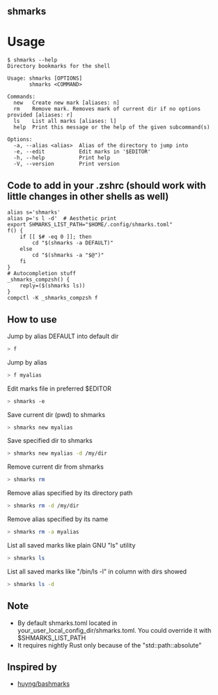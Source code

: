 shmarks
------

# Usage
```
$ shmarks --help
Directory bookmarks for the shell

Usage: shmarks [OPTIONS]
       shmarks <COMMAND>

Commands:
  new   Create new mark [aliases: n]
  rm    Remove mark. Removes mark of current dir if no options provided [aliases: r]
  ls    List all marks [aliases: l]
  help  Print this message or the help of the given subcommand(s)

Options:
  -a, --alias <alias>  Alias of the directory to jump into
  -e, --edit           Edit marks in '$EDITOR'
  -h, --help           Print help
  -V, --version        Print version
```

## Code to add in your .zshrc (should work with little changes in other shells as well)
```
alias s='shmarks'
alias p='s l -d'  # Aesthetic print
export SHMARKS_LIST_PATH="$HOME/.config/shmarks.toml"
f() {
    if [[ $# -eq 0 ]]; then
        cd "$(shmarks -a DEFAULT)"
    else
        cd "$(shmarks -a "$@")"
    fi
}
# Autocompletion stuff
_shmarks_compzsh() {
    reply=($(shmarks ls))
}
compctl -K _shmarks_compzsh f
```

## How to use

Jump by alias DEFAULT into default dir

```bash
> f
```

Jump by alias

```bash
> f myalias
```

Edit marks file in preferred $EDITOR

```bash
> shmarks -e 
```

Save current dir (pwd) to shmarks

```bash
> shmarks new myalias
```

Save specified dir to shmarks 

```bash
> shmarks new myalias -d /my/dir
```

Remove current dir from shmarks

```bash
> shmarks rm
```

Remove alias specified by its directory path

```bash
> shmarks rm -d /my/dir
```

Remove alias specified by its name

```bash
> shmarks rm -a myalias
```

List all saved marks like plain GNU "ls" utility

```bash
> shmarks ls 
```

List all saved marks like "/bin/ls -l" in column with dirs showed

```bash
> shmarks ls -d
```

## Note
- By default shmarks.toml located in your_user_local_config_dir/shmarks.toml. You could override it with $SHMARKS_LIST_PATH
- It requires nightly Rust only because of the "std::path::absolute" 

## Inspired by
- [huyng/bashmarks](https://github.com/huyng/bashmarks)